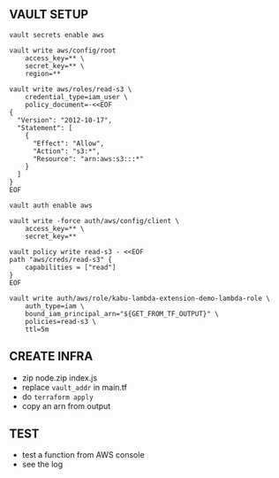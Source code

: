 ## VAULT SETUP
```shell
vault secrets enable aws

vault write aws/config/root
    access_key=** \
    secret_key=** \
    region=**
    
vault write aws/roles/read-s3 \
    credential_type=iam_user \
    policy_document=-<<EOF
{
  "Version": "2012-10-17",
  "Statement": [
    {
      "Effect": "Allow",
      "Action": "s3:*",
      "Resource": "arn:aws:s3:::*"
    }
  ]
}
EOF

vault auth enable aws

vault write -force auth/aws/config/client \
    access_key=** \ 
    secret_key=**

vault policy write read-s3 - <<EOF
path "aws/creds/read-s3" {
    capabilities = ["read"]
}
EOF

vault write auth/aws/role/kabu-lambda-extension-demo-lambda-role \
    auth_type=iam \
    bound_iam_principal_arn="${GET_FROM_TF_OUTPUT}" \
    policies=read-s3 \
    ttl=5m
```

## CREATE INFRA
* zip node.zip index.js
* replace `vault_addr` in main.tf
* do `terraform apply`
* copy an arn from output


## TEST
* test a function from AWS console
* see the log